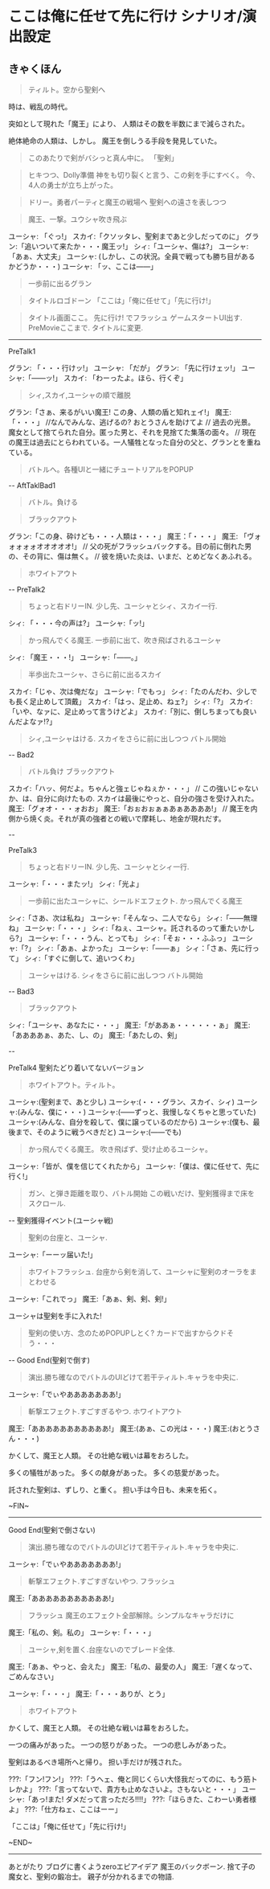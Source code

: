 # ここは俺に任せて先に行け シナリオ/演出設定


## きゃくほん

> ティルト。空から聖剣へ

時は、戦乱の時代。

突如として現れた「魔王」により、
人類はその数を半数にまで減らされた。

絶体絶命の人類は、しかし。
魔王を倒しうる手段を発見していた。

> このあたりで剣がバシっと真ん中に。
「聖剣」

> ヒキつつ、Dolly準備
神をも切り裂くと言う、この剣を手にすべく。
今、4人の勇士が立ち上がった。

> ドリー。勇者パーティと魔王の戦場へ
> 聖剣への遠さを表しつつ

> 魔王、一撃。ユウシャ吹き飛ぶ

ユーシャ: 「ぐっ!」 
スカイ:「クソッタレ、聖剣まであと少しだってのに」
グラン:「追いついて来たか・・・魔王ッ!」
シィ:「ユーシャ、傷は?」
ユーシャ: 「あぁ、大丈夫」
ユーシャ: (しかし、この状況。全員で戦っても勝ち目があるかどうか・・・)
ユーシャ: 「ッ、ここは――」

> 一歩前に出るグラン

> タイトルロゴドーン
「ここは」「俺に任せて」「先に行け!」

> タイトル画面ここ。
> 先に行け! でフラッシュ
> ゲームスタートUI出す.
> PreMovieここまで. タイトルに変更.

---

PreTalk1

グラン: 「・・・行けッ!」
ユーシャ: 「だが」
グラン: 「先に行けェッ!」
ユーシャ:「――ッ!」
スカイ: 「わーったよ。ほら、行くぞ」

> シィ,スカイ,ユーシャの順で離脱

グラン:「さぁ、来るがいい魔王! この身、人類の盾と知れェイ!」
魔王:「・・・」
//なんでみんな、逃げるの? おとうさんを助けてよ
// 過去の光景。魔女として捨てられた自分。匿った男と、それを見捨てた集落の面々。
// 現在の魔王は過去にとらわれている。一人犠牲となった自分の父と、グランとを重ねている。

> バトルへ。各種UIと一緒にチュートリアルをPOPUP

--
AftTaklBad1
> バトル。負ける

> ブラックアウト

グラン:「この身、砕けども・・・人類は・・・」
魔王：「・・・」
魔王: 「ヴォォォォォオオオオオ!」
// 父の死がフラッシュバックする。目の前に倒れた男の、その背に、傷は無く。
// 彼を焼いた炎は、いまだ、とめどなくあふれる。


> ホワイトアウト

--
PreTalk2

> ちょっと右ドリーIN.
> 少し先、ユーシャとシィ、スカイ一行.

シィ: 「・・・今の声は?」
ユーシャ:「ッ!」

> かっ飛んでくる魔王.
> 一歩前に出て、吹き飛ばされるユーシャ

シィ: 「魔王・・・!」
ユーシャ:「――。」

> 半歩出たユーシャ、さらに前に出るスカイ

スカイ:「じゃ、次は俺だな」
ユーシャ:「でもっ」
シィ:「たのんだわ、少しでも長く足止めして頂戴」
スカイ:「はっ、足止め、ねェ?」
シィ:「?」
スカイ:「いや、なァに、足止めって言うけどよ」
スカイ:「別に、倒しちまっても良いんだよなァ!?」

> シィ,ユーシャはける. スカイをさらに前に出しつつ
> バトル開始

--
Bad2

> バトル負け
> ブラックアウト

スカイ:「ハッ、何だよ。ちゃんと強ェじゃねぇか・・・」
// この強いじゃないか、は、自分に向けたもの. スカイは最後にやっと、自分の強さを受け入れた。
魔王:「グォオ・・・ォおお」
魔王:「おぉおぉぁぁあぁああああ!」
// 魔王を内側から焼く炎。それが真の強者との戦いで摩耗し、地金が現れだす。

--

PreTalk3

> ちょっと右ドリーIN.
> 少し先、ユーシャとシィ一行.

ユーシャ:「・・・またッ!」
シィ:「光よ」

> 一歩前に出たユーシャに、シールドエフェクト.
> かっ飛んでくる魔王

シィ:「さあ、次は私ね」
ユーシャ:「そんなっ、二人でなら」
シィ:「――無理ね」
ユーシャ:「・・・」
シィ:「ねぇ、ユーシャ。託されるのって重たいかしら?」
ユーシャ:「・・・うん、とっても」
シィ:「そぉ・・・ふふっ」
ユーシャ:「?」
シィ:「あぁ、よかった」
ユーシャ:「――ぁ」
シィ：「さぁ、先に行って」
シィ:「すぐに倒して、追いつくわ」

> ユーシャはける. シィをさらに前に出しつつ
> バトル開始

--
Bad3

> ブラックアウト

シィ:「ユーシャ、あなたに・・・」
魔王:「がああぁ・・・・・・ぁ」
魔王:「ああああぁ、あた、し、の」
魔王:「あたしの、剣」

--

PreTalk4
聖剣たどり着いてないバージョン

> ホワイトアウト。ティルト。

ユーシャ:(聖剣まで、あと少し)
ユーシャ:(・・・グラン、スカイ、シィ)
ユーシャ:(みんな、僕に・・・)
ユーシャ:(――ずっと、我慢しなくちゃと思っていた)
ユーシャ:(みんな、自分を殺して、僕に譲っているのだから)
ユーシャ:(僕も、最後まで、そのように戦うべきだと)
ユーシャ:(――でも)

> かっ飛んでくる魔王。
> 吹き飛ばず、受け止めるユーシャ。

ユーシャ:「皆が、僕を信じてくれたから」
ユーシャ:「僕は、僕に任せて、先に行く!」

> ガン、と弾き距離を取り、バトル開始
> この戦いだけ、聖剣獲得まで床をスクロール.

--
聖剣獲得イベント(ユーシャ戦)

> 聖剣の台座と、ユーシャ.

ユーシャ:「ーーッ届いた!」

> ホワイトフラッシュ.
> 台座から剣を消して、ユーシャに聖剣のオーラをまとわせる

ユーシャ:「これでっ」
魔王:「あぁ、剣、剣、剣!」

ユーシャは聖剣を手に入れた!
> 聖剣の使い方、念のためPOPUPしとく? カードで出すからクドそう・・・

--
Good End(聖剣で倒す)

> 演出.勝ち確なのでバトルのUIどけて若干ティルト.キャラを中央に.

ユーシャ:「でぃやあああああああ!」

> 斬撃エフェクト.すごすぎるやつ.
> ホワイトアウト

魔王:「あああああああああああ!」
魔王:(あぁ、この光は・・・)
魔王:(おとうさん・・・)


かくして、魔王と人類。
その壮絶な戦いは幕をおろした。

多くの犠牲があった。
多くの献身があった。
多くの慈愛があった。

託された聖剣は、ずしり、と重く。
担い手は今日も、未来を拓く。

~FIN~

---
Good End(聖剣で倒さない)

> 演出.勝ち確なのでバトルのUIどけて若干ティルト.キャラを中央に.

ユーシャ:「でぃやあああああああ!」

> 斬撃エフェクト.すごすぎないやつ.
> フラッシュ

魔王:「あああああああああああ!」

> フラッシュ
> 魔王のエフェクト全部解除。シンプルなキャラだけに

魔王:「私の、剣。私の」
ユーシャ:「・・・」

> ユーシャ,剣を置く.台座ないのでブレード全体.

魔王:「あぁ、やっと、会えた」
魔王:「私の、最愛の人」
魔王:「遅くなって、ごめんなさい」

ユーシャ:「・・・」
魔王:「・・・ありが、とう」

> ホワイトアウト

かくして、魔王と人類。
その壮絶な戦いは幕をおろした。

一つの痛みがあった。
一つの怒りがあった。
一つの悲しみがあった。

聖剣はあるべき場所へと帰り。
担い手だけが残された。

???:「フン!フン!」
???:「うへェ、俺と同じくらい大怪我だってのに、もう筋トレかよ」
???:「言ってないで、貴方も止めなさいよ。さもないと・・・」
ユーシャ:「あっ!また! ダメだって言っただろ!!!!」
???:「ほらきた、こわーい勇者様よ」
???:「仕方ねェ、ここはーー」

「ここは」「俺に任せて」「先に行け!」

~END~

---

あとがたり
ブログに書くようzeroエピアイデア
魔王のバックボーン.
捨て子の魔女と、聖剣の鍛冶士。
親子が分かれるまでの物語.
